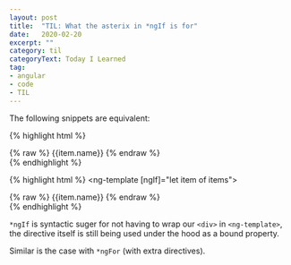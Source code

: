 ```yaml
---
layout: post
title:  "TIL: What the asterix in *ngIf is for"
date:   2020-02-20
excerpt: ""
category: til
categoryText: Today I Learned
tag:
- angular 
- code
- TIL
---
```

The following snippets are equivalent:

{% highlight html %}
<div *ngIf="let item of items">
  {% raw %} {{item.name}} {% endraw %}
</div>
{% endhighlight %}

{% highlight html %}
<ng-template [ngIf]="let item of items">
  <div>
    {% raw %} {{item.name}} {% endraw %}
  </div>
</ng-template>
{% endhighlight %}

`*ngIf` is syntactic suger for not having to wrap our `<div>` in `<ng-template>`, the directive itself is still being used under the hood as a bound property.

Similar is the case with `*ngFor` (with extra directives).